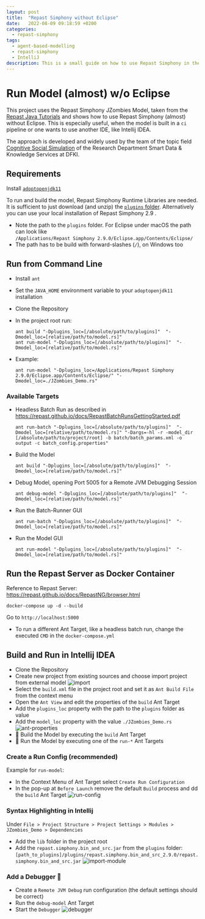 ```yaml
---
layout: post
title:  "Repast Simphony without Eclipse"
date:   2022-08-09 09:18:59 +0200
categories: 
  - repast-simphony 
tags: 
  - agent-based-modelling 
  - repast-simphony 
  - IntelliJ
description: This is a small guide on how to use Repast Simphony in the Intellij IDEs, which turns out to be quite tricky... 
---
```

# Run Model (almost) w/o Eclipse

This project uses the Repast Simphony JZombies Model, taken from the [Repast Java Tutorials](https://repast.github.io/docs/RepastJavaGettingStarted.pdf) and shows how to use Repast Simphony (almost) without Eclipse.
This is especially useful, when the model is built in a `ci` pipeline or one wants to use another IDE, like Intellij IDEA. 

The approach is developed and widely used by the team of the topic field [Cognitive Social Simulation](https://www.dfki.de/en/web/research/research-departments/smart-data-knowledge-services/tf-cognitive-social-simulation) of the Research Department Smart Data & Knowledge Services at DFKI.

## Requirements

Install [`adoptopenjdk11`](https://adoptium.net/?variant=openjdk11)

To run and build the model, Repast Simphony Runtime Libraries are needed. It is sufficient to just download (and unzip)
the [`plugins` folder](https://cloud.dfki.de/owncloud/index.php/s/xDgjP748jCcMcKG). Alternatively you can use your local
installation of Repast Simphony 2.9 .

- Note the path to the `plugins` folder. For Eclipse under macOS the path can look like  
  `/Applications/Repast Simphony 2.9.0/Eclipse.app/Contents/Eclipse/`
- The path has to be build with forward-slashes (`/`), on Windows too

## Run from Command Line

- Install `ant`
- Set the `JAVA_HOME` environment variable to your `adoptopenjdk11` installation
- Clone the Repository

- In the project root run:
  ```shell
  ant build "-Dplugins_loc=[/absolute/path/to/plugins]"  "-Dmodel_loc=[relative/path/to/model.rs]"
  ant run-model "-Dplugins_loc=[/absolute/path/to/plugins]"  "-Dmodel_loc=[relative/path/to/model.rs]"
  ```
- Example:
  ```shell
  ant run-model "-Dplugins_loc=/Applications/Repast Simphony 2.9.0/Eclipse.app/Contents/Eclipse/" "-Dmodel_loc=./JZombies_Demo.rs"
  ```

### Available Targets

- Headless Batch Run as described in https://repast.github.io/docs/RepastBatchRunsGettingStarted.pdf
  ```shell
  ant run-batch "-Dplugins_loc=[/absolute/path/to/plugins]"  "-Dmodel_loc=[relative/path/to/model.rs]" "-Dargs=-hl -r -model_dir [/absolute/path/to/project/root] -b batch/batch_params.xml -o output -c batch_config.properties"
  ```
- Build the Model
  ```shell
  ant build "-Dplugins_loc=[/absolute/path/to/plugins]"  "-Dmodel_loc=[relative/path/to/model.rs]"
  ```
- Debug Model, opening Port 5005 for a Remote JVM Debugging Session
  ```shell
  ant debug-model "-Dplugins_loc=[/absolute/path/to/plugins]"  "-Dmodel_loc=[relative/path/to/model.rs]"
  ```
- Run the Batch-Runner GUI
  ```shell
  ant run-batch "-Dplugins_loc=[/absolute/path/to/plugins]"  "-Dmodel_loc=[relative/path/to/model.rs]"
  ```
- Run the Model GUI
  ```shell
  ant run-model "-Dplugins_loc=[/absolute/path/to/plugins]"  "-Dmodel_loc=[relative/path/to/model.rs]"
  ```

## Run the Repast Server as Docker Container

Reference to Repast Server: https://repast.github.io/docs/RepastNG/browser.html

```
docker-compose up -d --build
```

Go to `http://localhost:5000`

- To run a different Ant Target, like a headless batch run, change the executed `CMD` in the `docker-compose.yml`

## Build and Run in Intellij IDEA

- Clone the Repository
- Create new project from existing sources and choose import project from external model
  ![import](/assets/images/2022-08-26-repast-without-eclipse/import.png)
- Select the `build.xml` file in the project root and set it as `Ant Build File` from the context menu
- Open the `Ant View` and edit the properties of the `build` Ant Target
- Add the `plugins_loc` property with the path to the `plugins` folder as value
- Add the `model_loc` property with the value `./JZombies_Demo.rs`
  ![ant-properties](/assets/images/2022-08-26-repast-without-eclipse/ant-properties.png)
- 🔨 Build the Model by executing the `build` Ant Target
- 🚀 Run the Model by executing one of the `run-*` Ant Targets

### Create a Run Config (recommended)

Example for `run-model`:

- In the Context Menu of Ant Target select `Create Run Configuration`
- In the pop-up at `Before Launch` remove the default `Build` process and dd the `build` Ant Target
  ![run-config](/assets/images/2022-08-26-repast-without-eclipse/run-config.png)

### Syntax Highlighting in Intellij

Under `File > Project Structure > Project Settings > Modules > JZombies_Demo > Dependencies`

- Add the `lib` folder in the project root
- Add the `repast.simphony.bin_and_src.jar` from the `plugins`
  folder: `[path_to_plugins]/plugins/repast.simphony.bin_and_src_2.9.0/repast.simphony.bin_and_src.jar`
  ![import-module](/assets/images/2022-08-26-repast-without-eclipse/import-module.png)

### Add a Debugger 🐞

- Create a `Remote JVM Debug` run configuration (the default settings should be correct)
- Run the `debug-model` Ant Target
- Start the `Debugger`
  ![debugger](/assets/images/2022-08-26-repast-without-eclipse/debugger.png)